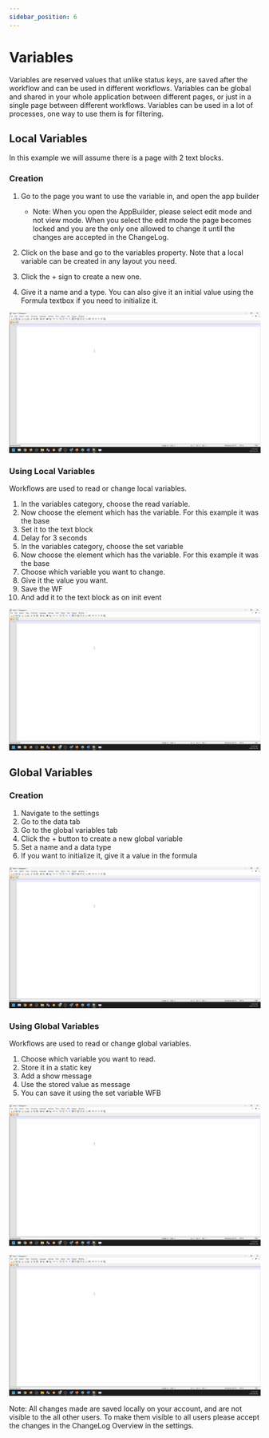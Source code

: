 ```yaml
---
sidebar_position: 6
---
```


# Variables

Variables are reserved values that unlike status keys, are saved after the workflow and can be used in different workflows. Variables can be global and shared in your whole application between different pages, or just in a single page between different workflows. Variables can be used in a lot of processes, one way to use them is for filtering.

## Local Variables

In this example we will assume there is a page with 2 text blocks.

### Creation

1. Go to the page you want to use the variable in, and open the app builder

    - Note: When you open the AppBuilder, please select edit mode and not view mode. When you select the edit mode the page becomes locked and you are the only one allowed to change it until the changes are accepted in the ChangeLog.

2. Click on the base and go to the variables property. Note that a local variable can be created in any layout you need.
3. Click the + sign to create a new one.
4. Give it a name and a type. You can also give it an initial value using the Formula textbox if you need to initialize it.

<center>

![Hello world gif](../../static/img/placeholder.gif)

</center>

### Using Local Variables

Workflows are used to read or change local variables.

1. In the variables category, choose the read variable.
2. Now choose the element which has the variable. For this example it was the base
3. Set it to the text block
4. Delay for 3 seconds
5. In the variables category, choose the set variable
6. Now choose the element which has the variable. For this example it was the base
7. Choose which variable you want to change.
8. Give it the value you want.
9. Save the WF
10. And add it to the text block as on init event

<center>

![Hello world gif](../../static/img/placeholder.gif)

</center>

## Global Variables

### Creation

1. Navigate to the settings
2. Go to the data tab
3. Go to the global variables tab
4. Click the + button to create a new global variable
5. Set a name and a data type
6. If you want to initialize it, give it a value in the formula

<center>

![Hello world gif](../../static/img/placeholder.gif)

</center>

### Using Global Variables

Workflows are used to read or change global variables.

1. Choose which variable you want to read.
2. Store it in a static key
3. Add a show message
4. Use the stored value as message
5. You can save it using the set variable WFB

<center>

![Hello world gif](../../static/img/placeholder.gif)

</center>

<center>

![Hello world gif](../../static/img/placeholder.gif)

</center>

Note: All changes made are saved locally on your account, and are not visible to the all other users. To make them visible to all users please accept the changes in the ChangeLog Overview in the settings.
